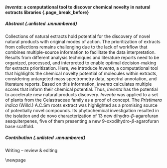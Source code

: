 #### *Inventa*: a computational tool to discover chemical novelty in natural  extracts libraries {.page_break_before}

##### Abstract {.unlisted .unnumbered}

Collections of natural extracts hold potential for the discovery of novel natural products with original modes of action.
The prioritization of extracts from collections remains challenging due to the lack of workflow that combines multiple-source information to facilitate the data interpretation.
Results from different analysis techniques and literature reports need to be organized, processed, and interpreted to enable optimal decision-making for extracts prioritization.
Here, we introduce *Inventa*, a computational tool that highlights the chemical novelty potential of molecules within extracts, considering untargeted mass spectrometry data, spectral annotation, and literature reports.
Based on this information, *Inventa* calculates multiple scores that inform their chemical potential.
Thus, *Inventa* has the potential to accelerate new natural products discovery.
*Inventa* was applied to a set of plants from the Celastraceae family as a proof of concept.
The *Pristimera indica* (Willd.) A.C.Sm roots extract was highlighted as a promising source of potentially novel compounds.
Its phytochemical investigation resulted in the isolation and de novo characterization of 13 new dihydro-*β*-agarofuran sesquiterpenes, five of them presenting a new 9-oxodihydro-*β*-agarofuran base scaffold.

##### Contribution {.unlisted .unnumbered}

<!-- Conceptualization, -->
<!-- Data curation, -->
<!-- Formal Analysis, -->
<!-- Funding acquisition, -->
<!-- Investigation, -->
<!-- Methodology, -->
<!-- Project administration, -->
<!-- Resources, -->
<!-- Software, -->
<!-- Supervision, -->
<!-- Validation, -->
<!-- Visualization, -->
<!-- Writing – original draft, -->
Writing – review & editing

\newpage